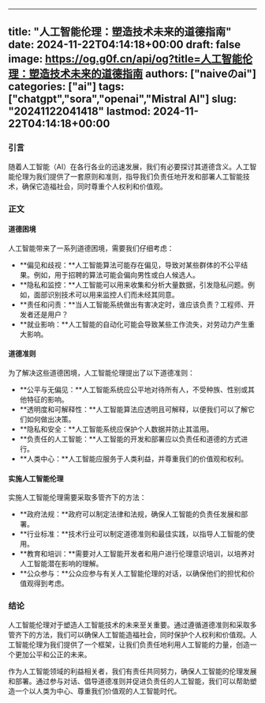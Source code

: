 
---
title: "人工智能伦理：塑造技术未来的道德指南"
date: 2024-11-22T04:14:18+00:00
draft: false
image: https://og.g0f.cn/api/og?title=人工智能伦理：塑造技术未来的道德指南
authors: ["naiveのai"]
categories: ["ai"]
tags: ["chatgpt","sora","openai","Mistral AI"]
slug: "20241122041418"
lastmod: 2024-11-22T04:14:18+00:00
---
### 引言

随着人工智能（AI）在各行各业的迅速发展，我们有必要探讨其道德含义。人工智能伦理为我们提供了一套原则和准则，指导我们负责任地开发和部署人工智能技术，确保它造福社会，同时尊重个人权利和价值观。

### 正文

#### 道德困境

人工智能带来了一系列道德困境，需要我们仔细考虑：

* **偏见和歧视：**人工智能算法可能存在偏见，导致对某些群体的不公平结果。例如，用于招聘的算法可能会偏向男性或白人候选人。
* **隐私和监控：**人工智能可以用来收集和分析大量数据，引发隐私问题。例如，面部识别技术可以用来监控人们而未经其同意。
* **责任和问责：**当人工智能系统做出有害决定时，谁应该负责？工程师、开发者还是用户？
* **就业影响：**人工智能的自动化可能会导致某些工作流失，对劳动力产生重大影响。

#### 道德准则

为了解决这些道德困境，人工智能伦理提出了以下道德准则：

* **公平与无偏见：**人工智能系统应公平地对待所有人，不受种族、性别或其他特征的影响。
* **透明度和可解释性：**人工智能算法应透明且可解释，以便我们可以了解它们如何做出决策。
* **隐私和安全：**人工智能系统应保护个人数据并防止其滥用。
* **负责任的人工智能：**人工智能的开发和部署应以负责任和道德的方式进行。
* **人类中心：**人工智能应服务于人类利益，并尊重我们的价值观和权利。

#### 实施人工智能伦理

实施人工智能伦理需要采取多管齐下的方法：

* **政府法规：**政府可以制定法律和法规，确保人工智能的负责任发展和部署。
* **行业标准：**技术行业可以制定道德准则和最佳实践，以指导人工智能的使用。
* **教育和培训：**需要对人工智能开发者和用户进行伦理意识培训，以培养对人工智能潜在影响的理解。
* **公众参与：**公众应参与有关人工智能伦理的对话，以确保他们的担忧和价值观得到考虑。

### 结论

人工智能伦理对于塑造人工智能技术的未来至关重要。通过遵循道德准则和采取多管齐下的方法，我们可以确保人工智能造福社会，同时保护个人权利和价值观。人工智能伦理为我们提供了一个框架，让我们负责任地利用人工智能的力量，创造一个更加公平和公正的未来。

作为人工智能领域的利益相关者，我们有责任共同努力，确保人工智能的伦理发展和部署。通过参与对话、倡导道德准则并促进负责任的人工智能，我们可以帮助塑造一个以人类为中心、尊重我们价值观的人工智能时代。